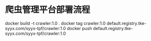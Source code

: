 # 爬虫管理平台部署流程  
docker build -t crawler:1.0 .
docker tag crawler:1.0  default.registry.tke-syyx.com/syyx-tpf/crawler:1.0 
docker push default.registry.tke-syyx.com/syyx-tpf/crawler:1.0 